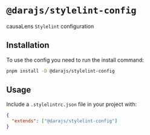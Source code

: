 # `@darajs/stylelint-config`

causaLens `Stylelint` configuration

## Installation

To use the config you need to run the install command:

```bash
pnpm install -D @darajs/stylelint-config
```

## Usage

Include a `.stylelintrc.json` file in your project with:

```json
{
  "extends": ["@darajs/stylelint-config"]
}
```
